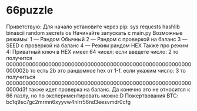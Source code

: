 # 66puzzle
Приветствую:
Для начало установите через pip:
sys
requests
hashlib
binascii
random
secrets
os 
Начинайте запускать с main.py
Возможные режимы:
1 — Рандом Обычный
2 — Рандом с проверкой на баланс
3 — SEED с проверкой на баланс
4 — Режим рандом HEX
Также про режим 4:
Приватный ключ в HEX имеет 64 чисел:
если введете число: 2 
то получится 000000000000000000000000000000000000000000000000000000000000002b
то есть 2b это рандомное hex от 1-f.
если укажим число: 3
то получиться 
0000000000000000000000000000000000000000000000000000000000000d3f
также идет проверка на баланс.
Да конечно это не относится к 66 пазлу, но по экспериментировать можно:D
Пожертвования BTC: bc1q9sc7gc2mrmn6xyyvw4nlrr56nd3eesvmdr0cfg
